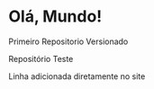# Olá, Mundo!
 Primeiro Repositorio Versionado

 Repositório Teste
 
 Linha adicionada diretamente no site
